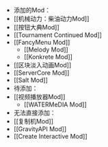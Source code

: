 - 添加的Mod：
- [[机械动力：柴油动力Mod]]
- [[按钮大典Mod]]
- [[Tournament Continued Mod]]
- [[FancyMenu Mod]]
  - [[Melody Mod]]
  - [[Konkrete Mod]]
- [[区块淡入动画Mod]]
- [[ServerCore Mod]]
- [[Salt Mod]]
- 待添加：
- [[视频播放器Mod]]
  - [[WATERMeDIA Mod]]
- 无法直接添加：
- [[复制机Mod]]
- [[GravityAPI Mod]]
- [[Create Interactive Mod]]